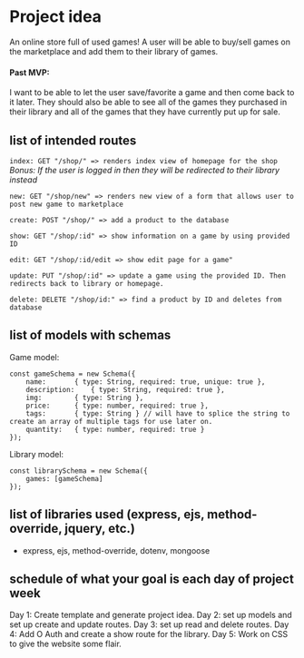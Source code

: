 # Project idea
An online store full of used games! A user will be able to buy/sell games on the marketplace and add them to their library of games. 
#### Past MVP:
I want to be able to let the user save/favorite a game and then come back to it later. They should also be able to see all of the games they purchased in their library and all of the games that they have currently put up for sale. 

## list of intended routes
`index: GET "/shop/" => renders index view of homepage for the shop` <br>
*Bonus: If the user is logged in then they will be redirected to their library instead*

`new: GET "/shop/new" => renders new view of a form that allows user to post new game to marketplace`

`create: POST "/shop/" => add a product to the database`

`show: GET "/shop/:id" => show information on a game by using provided ID`

`edit: GET "/shop/:id/edit => show edit page for a game"`

`update: PUT "/shop/:id" => update a game using the provided ID. Then redirects back to library or homepage.`

`delete: DELETE "/shop/id:" => find a product by ID and deletes from database`

## list of models with schemas
Game model:
```
const gameSchema = new Schema({
	name: 		{ type: String, required: true, unique: true },
	description:    { type: String, required: true },
	img: 		{ type: String },
	price: 		{ type: number, required: true },
	tags: 		{ type: String } // will have to splice the string to create an array of multiple tags for use later on. 
	quantity: 	{ type: number, required: true }
});
```

Library model:
```
const librarySchema = new Schema({
	games: [gameSchema]
});
```

## list of libraries used (express, ejs, method-override, jquery, etc.)
- express, ejs, method-override, dotenv, mongoose

## schedule of what your goal is each day of project week
Day 1: Create template and generate project idea.
Day 2: set up models and set up create and update routes.
Day 3: set up read and delete routes.
Day 4: Add O Auth and create a show route for the library.
Day 5: Work on CSS to give the website some flair.